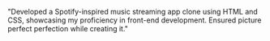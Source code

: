 "Developed a Spotify-inspired music streaming app clone using HTML and CSS, showcasing my proficiency in front-end development. Ensured picture perfect perfection while creating it."
